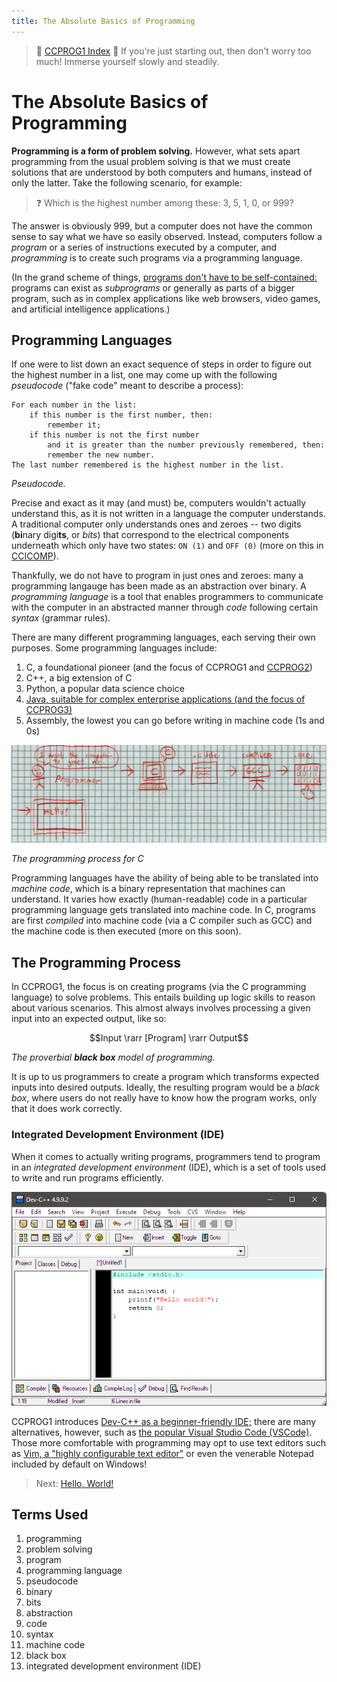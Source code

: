```yaml
---
title: The Absolute Basics of Programming
---
```


> :link: [CCPROG1 Index](index.md)
> :memo: If you're just starting out, then don't worry too much! Immerse yourself slowly and steadily.
> 
# The Absolute Basics of Programming

**Programming is a form of problem solving.** However, what sets apart programming from the usual problem solving is that we must create solutions that are understood by both computers and humans, instead of only the latter. Take the following scenario, for example:

> :question: Which is the highest number among these: 3, 5, 1, 0, or 999?

The answer is obviously 999, but a computer does not have the common sense to say what we have so easily observed. Instead, computers follow a *program* or a series of instructions executed by a computer, and *programming* is to create such programs via a programming language.

(In the grand scheme of things, [programs don't have to be self-contained:](../03-CCPROG3/01-IntroToOOP.md) programs can exist as *subprograms* or generally as parts of a bigger program, such as in complex applications like web browsers, video games, and artificial intelligence applications.)

## Programming Languages

If one were to list down an exact sequence of steps in order to figure out the highest number in a list, one may come up with the following *pseudocode* ("fake code" meant to describe a process):

```
For each number in the list:
    if this number is the first number, then:
        remember it;
    if this number is not the first number
        and it is greater than the number previously remembered, then:
        remember the new number.
The last number remembered is the highest number in the list.
```

*Pseudocode.*

Precise and exact as it may (and must) be, computers wouldn't actually understand this, as it is not written in a language the computer understands. A traditional computer only understands ones and zeroes -- two digits (**bi**nary digi**ts**, or *bits*) that correspond to the electrical components underneath which only have two states: `ON (1)` and `OFF (0)` (more on this in [CCICOMP](../../Computing/01-CCICOMP/index.md)).

Thankfully, we do not have to program in just ones and zeroes: many a programming langauge has been made as an abstraction over binary. A *programming language* is a tool that enables programmers to communicate with the computer in an abstracted manner through *code* following certain *syntax* (grammar rules).

There are many different programming languages, each serving their own purposes. Some programming languages include:

1. C, a foundational pioneer (and the focus of CCPROG1 and [CCPROG2](../02-CCPROG2/index.md))
2. C++, a big extension of C
3. Python, a popular data science choice
4. [Java, suitable for complex enterprise applications (and the focus of CCPROG3)](../03-CCPROG3/index.md)
5. Assembly, the lowest you can go before writing in machine code (1s and 0s)

![src/Programming_process.jpg](src/Programming_process.jpg)

*The programming process for C*

Programming languages have the ability of being able to be translated into *machine code*, which is a binary representation that machines can understand. It varies how exactly (human-readable) code in a particular programming language gets translated into machine code. In C, programs are first *compiled* into machine code (via a C compiler such as GCC) and the machine code is then executed (more on this soon).

## The Programming Process

In CCPROG1, the focus is on creating programs (via the C programming language) to solve problems. This entails building up logic skills to reason about various scenarios. This almost always involves processing a given input into an expected output, like so:

$$Input \rarr [Program] \rarr Output$$

*The proverbial **black box** model of programming.*

It is up to us programmers to create a program which transforms expected inputs into desired outputs. Ideally, the resulting program would be a *black box*, where users do not really have to know how the program works, only that it does work correctly.

### Integrated Development Environment (IDE)

When it comes to actually writing programs, programmers tend to program in an *integrated development environment* (IDE), which is a set of tools used to write and run programs efficiently.

![alt text](src/devcpp.png)

CCPROG1 introduces [Dev-C++ as a beginner-friendly IDE;](https://www.bloodshed.net/) there are many alternatives, however, such as [the popular Visual Studio Code (VSCode)](https://code.visualstudio.com/). Those more comfortable with programming may opt to use text editors such as [Vim, a "highly configurable text editor"](https://www.vim.org/) or even the venerable Notepad included by default on Windows!

> Next: [Hello, World!](02-HelloWorld.md)

## Terms Used
1. programming
2. problem solving
3. program
4. programming language
5. pseudocode
6. binary
7. bits
8. abstraction
9. code
10. syntax
11. machine code
12. black box
13. integrated development environment (IDE)
